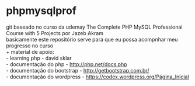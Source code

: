 # phpmysqlprof
git baseado no curso da udemay The Complete PHP MySQL Professional Course with 5 Projects por Jazeb Akram<br>
basicamente este repositório serve para que eu possa acompnhar meu progresso no curso<br>
    + material de apoio:
      <br>-  learning php - david sklar
      <br>-  documentação do php - http://php.net/docs.php
      <br>-  documentação do bootstrap - http://getbootstrap.com.br/
      <br>-  documentação do wordpress - https://codex.wordpress.org/Página_Inicial
